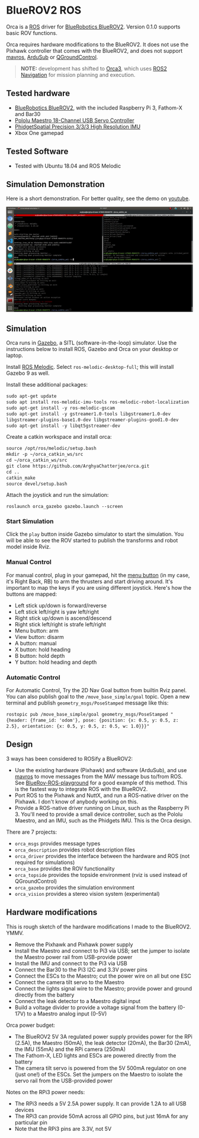 # BlueROV2 ROS

Orca is a [ROS](http://ros.org) driver for [BlueRobotics BlueROV2](https://www.bluerobotics.com/store/rov/bluerov2/).
Version 0.1.0  supports basic ROV functions.

Orca requires hardware modifications to the BlueROV2.
It does not use the Pixhawk controller that comes with the BlueROV2, and does not support [mavros](http://wiki.ros.org/mavros), [ArduSub](https://www.ardusub.com/) or [QGroundControl](http://qgroundcontrol.com/).

> **NOTE:** development has shifted to [Orca3](https://github.com/clydemcqueen/orca3),
> which uses [ROS2 Navigation](https://navigation.ros.org/index.html) for mission planning and execution.

## Tested hardware

* [BlueRobotics BlueROV2](https://www.bluerobotics.com/store/rov/bluerov2/), with the included Raspberry Pi 3, Fathom-X and Bar30
* [Pololu Maestro 18-Channel USB Servo Controller](https://www.pololu.com/product/1354)
* [PhidgetSpatial Precision 3/3/3 High Resolution IMU](https://www.phidgets.com/?tier=3&catid=10&pcid=8&prodid=32)
* Xbox One gamepad

## Tested Software

* Tested with Ubuntu 18.04 and ROS Melodic

## Simulation Demonstration
Here is a short demonstration. For better quality, see the demo on [youtube](https://www.youtube.com/watch?v=whqWEsKmHw8). 
<p align="center">
    <img src="Blue_ROV2.gif", width="800">
</p>

## Simulation

Orca runs in [Gazebo](http://gazebosim.org/), a SITL (software-in-the-loop) simulator.
Use the instructions below to install ROS, Gazebo and Orca on your desktop or laptop.

Install [ROS Melodic](http://wiki.ros.org/Installation/Ubuntu).
Select `ros-melodic-desktop-full`; this will install Gazebo 9 as well.

Install these additional packages:
~~~~
sudo apt-get update
sudo apt install ros-melodic-imu-tools ros-melodic-robot-localization
sudo apt-get install -y ros-melodic-gscam
sudo apt-get install -y gstreamer1.0-tools libgstreamer1.0-dev libgstreamer-plugins-base1.0-dev libgstreamer-plugins-good1.0-dev
sudo apt-get install -y libqt5gstreamer-dev
~~~~

Create a catkin workspace and install orca:
~~~~
source /opt/ros/melodic/setup.bash
mkdir -p ~/orca_catkin_ws/src
cd ~/orca_catkin_ws/src
git clone https://github.com/ArghyaChatterjee/orca.git
cd ..
catkin_make
source devel/setup.bash
~~~~

Attach the joystick and run the simulation:
~~~~
roslaunch orca_gazebo gazebo.launch --screen
~~~~
### Start Simulation
Click the `play` button inside Gazebo simulator to start the simulation. You will be able to see the ROV started to publish the transforms and robot model inside Rviz.

### Manual Control
For manual control, plug in your gamepad, hit the [menu button](https://support.xbox.com/en-US/xbox-one/accessories/xbox-one-wireless-controller) (in my case, it's Right Back, RB) to arm the thrusters and start driving around. It's important to map the keys if you are using different joystick. Here's how the buttons are mapped:
* Left stick up/down is forward/reverse
* Left stick left/right is yaw left/right
* Right stick up/down is ascend/descend
* Right stick left/right is strafe left/right
* Menu button: arm
* View button: disarm
* A button: manual
* X button: hold heading
* B button: hold depth
* Y button: hold heading and depth

### Automatic Control
For Automatic Control, Try the 2D Nav Goal button from builtin Rviz panel. You can also publish goal to the `/move_base_simple/goal` topic. Open a new terminal and publish `geometry_msgs/PoseStamped` message like this:
```
rostopic pub /move_base_simple/goal geometry_msgs/PoseStamped "{header: {frame_id: 'odom'}, pose: {position: {x: 0.5, y: 0.5, z: 2.5}, orientation: {x: 0.5, y: 0.5, z: 0.5, w: 1.0}}}"
```
## Design

3 ways has been considered to ROSify a BlueROV2:

* Use the existing hardware (Pixhawk) and software (ArduSub), and use [mavros](http://wiki.ros.org/mavros) to move messages from the MAV message bus to/from ROS.
See [BlueRov-ROS-playground](https://github.com/patrickelectric/bluerov_ros_playground) for a good example of this method.
This is the fastest way to integrate ROS with the BlueROV2.
* Port ROS to the Pixhawk and NuttX, and run a ROS-native driver on the Pixhawk. I don't know of anybody working on this.
* Provide a ROS-native driver running on Linux, such as the Raspberry Pi 3.
You'll need to provide a small device controller, such as the Pololu Maestro, and an IMU, such as the Phidgets IMU.
This is the Orca design.

There are 7 projects:
* `orca_msgs` provides message types
* `orca_description` provides robot description files
* `orca_driver` provides the interface between the hardware and ROS (not required for simulations)
* `orca_base` provides the ROV functionality
* `orca_topside` provides the topside environment (rviz is used instead of QGroundControl)
* `orca_gazebo` provides the simulation environment
* `orca_vision` provides a stereo vision system (experimental)

## Hardware modifications

This is rough sketch of the hardware modifications I made to the BlueROV2. YMMV.

* Remove the Pixhawk and Pixhawk power supply
* Install the Maestro and connect to Pi3 via USB; set the jumper to isolate the Maestro power rail from USB-provide power
* Install the IMU and connect to the Pi3 via USB
* Connect the Bar30 to the Pi3 I2C and 3.3V power pins
* Connect the ESCs to the Maestro; cut the power wire on all but one ESC
* Connect the camera tilt servo to the Maestro
* Connect the lights signal wire to the Maestro; provide power and ground directly from the battery
* Connect the leak detector to a Maestro digital input
* Build a voltage divider to provide a voltage signal from the battery (0-17V) to a Maestro analog input (0-5V)

Orca power budget:

* The BlueROV2 5V 3A regulated power supply provides power for the RPi (2.5A), the Maestro (50mA), the leak detector (20mA), the Bar30 (2mA), the IMU (55mA) and the RPi camera (250mA)
* The Fathom-X, LED lights and ESCs are powered directly from the battery
* The camera tilt servo is powered from the 5V 500mA regulator on one (just one!) of the ESCs. Set the jumpers on the Maestro to isolate the servo rail from the USB-provided power

Notes on the RPi3 power needs:

* The RPi3 needs a 5V 2.5A power supply. It can provide 1.2A to all USB devices
* The RPi3 can provide 50mA across all GPIO pins, but just 16mA for any particular pin
* Note that the RPi3 pins are 3.3V, not 5V
